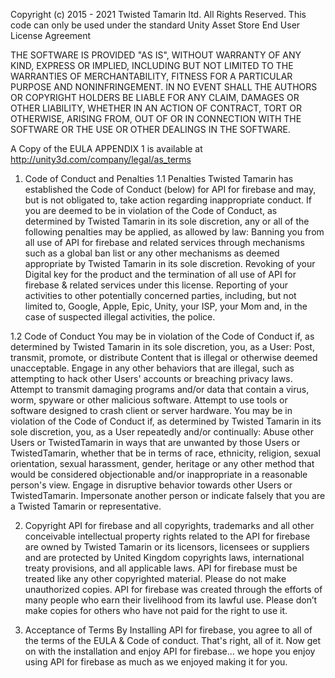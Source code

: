Copyright (c) 2015 - 2021 Twisted Tamarin ltd. All Rights Reserved.
This code can only be used under the standard Unity Asset Store End User License Agreement

THE SOFTWARE IS PROVIDED "AS IS", WITHOUT WARRANTY OF ANY KIND, EXPRESS OR IMPLIED, INCLUDING BUT NOT LIMITED TO THE WARRANTIES OF MERCHANTABILITY,
FITNESS FOR A PARTICULAR PURPOSE AND NONINFRINGEMENT. IN NO EVENT SHALL THE AUTHORS OR COPYRIGHT HOLDERS BE LIABLE FOR ANY CLAIM, DAMAGES OR OTHER LIABILITY,
WHETHER IN AN ACTION OF CONTRACT, TORT OR OTHERWISE, ARISING FROM, OUT OF OR IN CONNECTION WITH THE SOFTWARE OR THE USE OR OTHER DEALINGS IN THE SOFTWARE.

A Copy of the EULA APPENDIX 1 is available at http://unity3d.com/company/legal/as_terms

1. Code of Conduct and Penalties
1.1 Penalties
Twisted Tamarin has established the Code of Conduct (below) for API for firebase and may, but is not obligated to, take action regarding inappropriate conduct. If you are deemed to be in violation of the Code of Conduct, as determined by Twisted Tamarin in its sole discretion, any or all of the following penalties may be applied, as allowed by law:
Banning you from all use of API for firebase and related services through mechanisms such as a global ban list or any other mechanisms as deemed appropriate by Twisted Tamarin in its sole discretion. Revoking of your Digital key for the product and the termination of all use of API for firebase & related services under this license. Reporting of your activities to other potentially concerned parties, including, but not limited to, Google, Apple, Epic, Unity, your ISP, your Mom and, in the case of suspected illegal activities, the police.

1.2 Code of Conduct
You may be in violation of the Code of Conduct if, as determined by Twisted Tamarin in its sole discretion, you, as a User:
Post, transmit, promote, or distribute Content that is illegal or otherwise deemed unacceptable. Engage in any other behaviors that are illegal, such as attempting to hack other Users' accounts or breaching privacy laws. Attempt to transmit damaging programs and/or data that contain a virus, worm, spyware or other malicious software. Attempt to use tools or software designed to crash client or server hardware.
You may be in violation of the Code of Conduct if, as determined by Twisted Tamarin in its sole discretion, you, as a User repeatedly and/or continually:
Abuse other Users or TwistedTamarin in ways that are unwanted by those Users or TwistedTamarin, whether that be in terms of race, ethnicity, religion, sexual orientation, sexual harassment, gender, heritage or any other method that would be considered objectionable and/or inappropriate in a reasonable person's view. Engage in disruptive behavior towards other Users or TwistedTamarin. Impersonate another person or indicate falsely that you are a Twisted Tamarin or representative.

2. Copyright
API for firebase and all copyrights, trademarks and all other conceivable intellectual property rights related to the API for firebase are owned by Twisted Tamarin or its licensors, licensees or suppliers and are protected by United Kingdom copyrights laws, international treaty provisions, and all applicable laws. API for firebase must be treated like any other copyrighted material. Please do not make unauthorized copies. API for firebase was created through the efforts of many people who earn their livelihood from its lawful use. Please don’t make copies for others who have not paid for the right to use it.

3. Acceptance of Terms
By Installing API for firebase, you agree to all of the terms of the EULA & Code of conduct. That's right, all of it. Now get on with the installation and enjoy API for firebase... we hope you enjoy using API for firebase as much as we enjoyed making it for you.